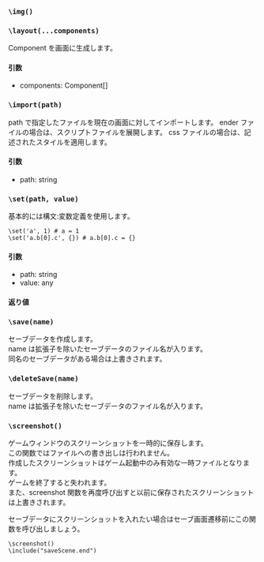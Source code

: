 ### `\img()`

### `\layout(...components)`

Component を画面に生成します。

#### 引数

- components: Component[]

### `\import(path)`

path で指定したファイルを現在の画面に対してインポートします。
ender ファイルの場合は、スクリプトファイルを展開します。
css ファイルの場合は、記述されたスタイルを適用します。

#### 引数

- path: string

### `\set(path, value)`

基本的には構文:変数定義を使用します。

```ender
\set('a', 1) # a = 1
\set('a.b[0].c', {}) # a.b[0].c = {}
```

#### 引数

- path: string
- value: any

#### 返り値

### `\save(name)`

セーブデータを作成します。  
name は拡張子を除いたセーブデータのファイル名が入ります。  
同名のセーブデータがある場合は上書きされます。

### `\deleteSave(name)`

セーブデータを削除します。  
name は拡張子を除いたセーブデータのファイル名が入ります。

### `\screenshot()`

ゲームウィンドウのスクリーンショットを一時的に保存します。  
この関数ではファイルへの書き出しは行われません。  
作成したスクリーンショットはゲーム起動中のみ有効な一時ファイルとなります。  
ゲームを終了すると失われます。  
また、screenshot 関数を再度呼び出すと以前に保存されたスクリーンショットは上書きされます。

セーブデータにスクリーンショットを入れたい場合はセーブ画面遷移前にこの関数を呼び出しましょう。

```
\screenshot()
\include("saveScene.end")
```
